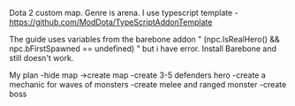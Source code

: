 Dota 2 custom map. Genre is arena. I use typescript template - https://github.com/ModDota/TypeScriptAddonTemplate


The guide uses variables from the barebone addon " (npc.IsRealHero() && npc.bFirstSpawned == undefined) " but i have error. Install Barebone and still doesn't work.

My plan
-hide map ->create map
-сreate 3-5 defenders hero
-create a mechanic for waves of monsters
-create melee and ranged monster
-create boss

